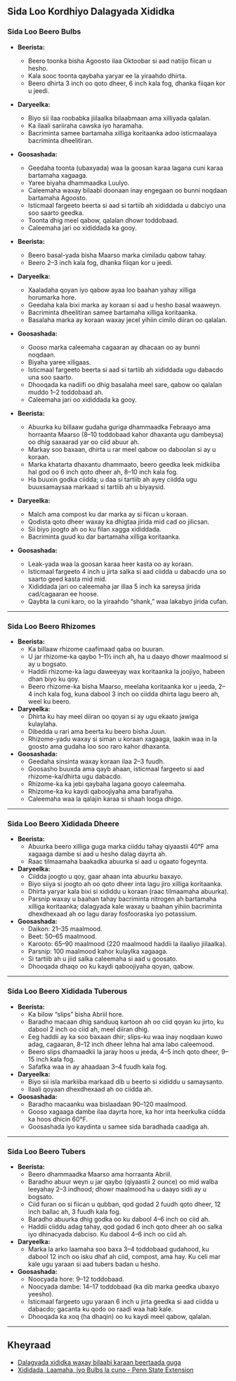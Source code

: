 ## Sida Loo Kordhiyo Dalagyada Xididka

### Sida Loo Beero Bulbs


- **Beerista:**
  - Beero toonka bisha Agoosto ilaa Oktoobar si aad natiijo fiican u hesho.
  - Kala sooc toonta qaybaha yaryar ee la yiraahdo dhirta.
  - Beero dhirta 3 inch oo qoto dheer, 6 inch kala fog, dhanka fiiqan kor u jeedi.
- **Daryeelka:**
  - Biyo sii ilaa roobabka jiilaalka bilaabmaan ama xilliyada qalalan.
  - Ka ilaali sariiraha cawska iyo haramaha.
  - Bacriminta samee bartamaha xilliga koritaanka adoo isticmaalaya bacriminta dheelitiran.
- **Goosashada:**
  - Geedaha toonta (ubaxyada) waa la goosan karaa lagana cuni karaa bartamaha xagaaga.
  - Yaree biyaha dhammaadka Luulyo.
  - Caleemaha waxay bilaabi doonaan inay engegaan oo bunni noqdaan bartamaha Agoosto.
  - Isticmaal fargeeto beerta si aad si tartiib ah xididdada u dabciyo una soo saarto geedka.
  - Toonta dhig meel qabow, qalalan dhowr toddobaad.
  - Caleemaha jari oo xididdada ka gooy.


- **Beerista:**
  - Beero basal-yada bisha Maarso marka cimiladu qabow tahay.
  - Beero 2–3 inch kala fog, dhanka fiiqan kor u jeedi.
- **Daryeelka:**
  - Xaaladaha qoyan iyo qabow ayaa loo baahan yahay xilliga horumarka hore.
  - Geedaha kala bixi marka ay koraan si aad u hesho basal waaweyn.
  - Bacriminta dheelitiran samee bartamaha xilliga koritaanka.
  - Basalaha marka ay koraan waxay jecel yihiin cimilo diiran oo qalalan.
- **Goosashada:**
  - Gooso marka caleemaha cagaaran ay dhacaan oo ay bunni noqdaan.
  - Biyaha yaree xiligaas.
  - Isticmaal fargeeto beerta si aad si tartiib ah xididdada ugu dabacdo una soo saarto.
  - Dhooqada ka nadiifi oo dhig basalaha meel sare, qabow oo qalalan muddo 1–2 toddobaad ah.
  - Caleemaha jari oo xididdada ka gooy.


- **Beerista:**
  - Abuurka ku billaaw gudaha guriga dhammaadka Febraayo ama horraanta Maarso (8–10 toddobaad kahor dhaxanta ugu dambeysa) oo dhig saxaarad yar oo ciid abuur ah.
  - Markay soo baxaan, dhirta u rar meel qabow oo daboolan si ay u koraan.
  - Marka khatarta dhaxantu dhammaato, beero geedka leek midkiiba hal god oo 6 inch qoto dheer ah, 8–10 inch kala fog.
  - Ha buuxin godka ciidda; u daa si tartiib ah ayey ciidda ugu buuxsamaysaa markaad si tartiib ah u biyaysid.
- **Daryeelka:**
  - Malch ama compost ku dar marka ay si fiican u koraan.
  - Qodista qoto dheer waxay ka dhigtaa jirida mid cad oo jilicsan.
  - Sii biyo joogto ah oo ku filan xagga xididdada.
  - Bacriminta guud ku dar bartamaha xilliga koritaanka.
- **Goosashada:**
  - Leak-yada waa la goosan karaa heer kasta oo ay koraan.
  - Isticmaal fargeeto 4 inch u jirta salka si aad ciidda u dabacdo una so saarto geed kasta mid mid.
  - Xididdada jari oo caleemaha jar illaa 5 inch ka sareysa jirida cad/cagaaran ee hoose.
  - Qaybta la cuni karo, oo la yiraahdo “shank,” waa lakabyo jirida cufan.

---

### Sida Loo Beero Rhizomes


- **Beerista:**
  - Ka billaaw rhizome caafimaad qaba oo buuran.
  - U jar rhizome-ka qaybo 1–1½ inch ah, ha u daayo dhowr maalmood si ay u bogsato.
  - Haddii rhizome-ka lagu daweeyay wax koritaanka la joojiyo, habeen dhan biyo ku qoy.
  - Beero rhizome-ka bisha Maarso, meelaha koritaanka kor u jeeda, 2–4 inch kala fog, kuna dabool 3 inch oo ciidda dhirta lagu beero ah, weel ku beero.
- **Daryeelka:**
  - Dhirta ku hay meel diiran oo qoyan si ay ugu ekaato jawiga kulaylaha.
  - Dibedda u rari ama beerta ku beero bisha Juun.
  - Rhizome-yadu waxay si siman u koraan xagaaga, laakin waa in la goosto ama gudaha loo soo raro kahor dhaxanta.
- **Goosashada:**
  - Geedaha sinsinta waxay koraan ilaa 2–3 fuudh.
  - Goosasho buuxda ama qayb ahaan, isticmaal fargeeto si aad rhizome-ka/dhirta ugu dabacdo.
  - Rhizome-ka ka jebi qaybaha lagana gooyo caleemaha.
  - Rhizome-ka ku kaydi qaboojiyaha ama barafiyaha.
  - Caleemaha waa la qalajin karaa si shaah looga dhigo.

---

### Sida Loo Beero Xididada Dheere


- **Beerista:**
  - Abuurka beero xilliga guga marka ciiddu tahay qiyaastii 40°F ama xagaaga dambe si aad u hesho dalag dayrta ah.
  - Raac tilmaamaha baakadka abuurka si aad u ogaato fogeynta.
- **Daryeelka:**
  - Ciidda joogto u qoy, gaar ahaan inta abuurku baxayo.
  - Biyo siiya si joogto ah oo qoto dheer inta lagu jiro xilliga koritaanka.
  - Dhirta yaryar kala bixi si xididdu u koraan (raac tilmaamaha abuurka).
  - Parsnip waxay u baahan tahay bacriminta nitrogen ah bartamaha xilliga koritaanka; dalagyada kale waxay u baahan yihiin bacriminta dhexdhexaad ah oo lagu daray fosfooraska iyo potassium.
- **Goosashada:**
  - Daikon: 21–35 maalmood.
  - Beet: 50–65 maalmood.
  - Karooto: 65–90 maalmood (220 maalmood haddii la ilaaliyo jiilaalka).
  - Parsnip: 100 maalmood kahor kulaylka xagaaga.
  - Si tartiib ah u jiid salka caleemaha si aad u goosato.
  - Dhooqada dhaqo oo ku kaydi qaboojiyaha qoyan, qabow.

---

### Sida Loo Beero Xididada Tuberous


- **Beerista:**
  - Ka bilow “slips” bisha Abriil hore.
  - Baradho macaan dhig sanduuq kartoon ah oo ciid qoyan ku jirto, ku dabool 2 inch oo ciid ah, meel diiran dhig.
  - Eeg haddii ay ka soo baxaan dhir; slips-ku waa inay noqdaan kuwo adag, cagaaran, 8–12 inch dheer lehna hal ama labo caleemood.
  - Beero slips dhamaadkii la jaray hoos u jeeda, 4–5 inch qoto dheer, 9–15 inch kala fog.
  - Safafka waa in ay ahaadaan 3–4 fuudh kala fog.
- **Daryeelka:**
  - Biyo sii isla markiiba markaad dib u beerto si xididdu u samaysanto.
  - Ilaali qoyaan dhexdhexaad ah oo ciidda ah.
- **Goosashada:**
  - Baradho macaanku waa bislaadaan 90–120 maalmood.
  - Gooso xagaaga dambe ilaa dayrta hore, ka hor inta heerkulka ciidda ka hoos dhicin 60°F.
  - Goosashada iyo kaydinta u samee sida baradhada caadiga ah.

---

### Sida Loo Beero Tubers


- **Beerista:**
  - Beero dhammaadka Maarso ama horraanta Abriil.
  - Baradho abuur weyn u jar qaybo (qiyaastii 2 ounce) oo mid walba leeyahay 2–3 indhood; dhowr maalmood ha u daayo sidii ay u bogsato.
  - Ciid furan oo si fiican u qubban, qod godad 2 fuudh qoto dheer, 12 inch ballac ah, 3 fuudh kala fog.
  - Baradho abuurka dhig godka oo ku dabool 4–6 inch oo ciid ah.
  - Haddii ciiddu adag tahay, qod godad 6 inch qoto dheer ah oo salka iyo dhinacyada dabciso. Ku dabool 4–6 inch oo ciid ah.
- **Daryeelka:**
  - Marka la arko laamaha soo baxa 3–4 toddobaad gudahood, ku dabool 12 inch oo isku dhaf ah ciid, compost, ama hay. Ku celi mar kale ugu yaraan si aad tubers badan u hesho.
- **Goosashada:**
  - Noocyada hore: 9–12 toddobaad.
  - Noocyada dambe: 14–17 toddobaad (ka dib marka geedka ubaxyo yeesho).
  - Isticmaal fargeeto ugu yaraan 6 inch u jirta geedka si aad ciidda u dabacdo; gacanta ku qodo oo raadi waa hab kale.
  - Dhooqada ka xoq (ha dhaqin) oo ku kaydi meel qabow, qalalan.

---

## Kheyraad

- [Dalagyada xididka waxay bilaabi karaan beertaada guga](https://extension.oregonstate.edu/gardening/vegetables/root-crops-can-jump-start-your-spring-garden)
- [Xididada, Laamaha, iyo Bulbs la cuno - Penn State Extension](https://extension.psu.edu/edible-roots-stems-and-bulbs)

